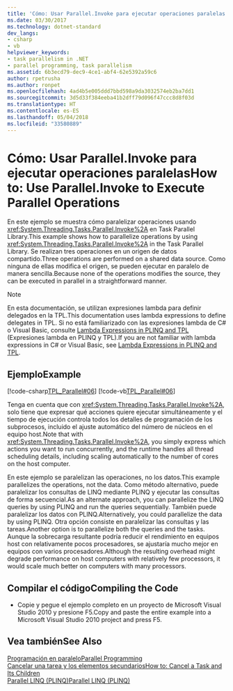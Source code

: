```yaml
---
title: 'Cómo: Usar Parallel.Invoke para ejecutar operaciones paralelas'
ms.date: 03/30/2017
ms.technology: dotnet-standard
dev_langs:
- csharp
- vb
helpviewer_keywords:
- task parallelism in .NET
- parallel programming, task parallelism
ms.assetid: 6b3ecd79-dec9-4ce1-abf4-62e5392a59c6
author: rpetrusha
ms.author: ronpet
ms.openlocfilehash: 4ad4b5e005ddd7bbd598a9da3032574eb2ba7dd1
ms.sourcegitcommit: 3d5d33f384eeba41b2dff79d096f47ccc8d8f03d
ms.translationtype: HT
ms.contentlocale: es-ES
ms.lasthandoff: 05/04/2018
ms.locfileid: "33580889"
---
```

# <a name="how-to-use-parallelinvoke-to-execute-parallel-operations"></a><span data-ttu-id="6f18e-102">Cómo: Usar Parallel.Invoke para ejecutar operaciones paralelas</span><span class="sxs-lookup"><span data-stu-id="6f18e-102">How to: Use Parallel.Invoke to Execute Parallel Operations</span></span>
<span data-ttu-id="6f18e-103">En este ejemplo se muestra cómo paralelizar operaciones usando <xref:System.Threading.Tasks.Parallel.Invoke%2A> en Task Parallel Library.</span><span class="sxs-lookup"><span data-stu-id="6f18e-103">This example shows how to parallelize operations by using <xref:System.Threading.Tasks.Parallel.Invoke%2A> in the Task Parallel Library.</span></span> <span data-ttu-id="6f18e-104">Se realizan tres operaciones en un origen de datos compartido.</span><span class="sxs-lookup"><span data-stu-id="6f18e-104">Three operations are performed on a shared data source.</span></span> <span data-ttu-id="6f18e-105">Como ninguna de ellas modifica el origen, se pueden ejecutar en paralelo de manera sencilla.</span><span class="sxs-lookup"><span data-stu-id="6f18e-105">Because none of the operations modifies the source, they can be executed in parallel in a straightforward manner.</span></span>  
  
> [!NOTE]
>  <span data-ttu-id="6f18e-106">En esta documentación, se utilizan expresiones lambda para definir delegados en la TPL.</span><span class="sxs-lookup"><span data-stu-id="6f18e-106">This documentation uses lambda expressions to define delegates in TPL.</span></span> <span data-ttu-id="6f18e-107">Si no está familiarizado con las expresiones lambda de C# o Visual Basic, consulte [Lambda Expressions in PLINQ and TPL](../../../docs/standard/parallel-programming/lambda-expressions-in-plinq-and-tpl.md) (Expresiones lambda en PLINQ y TPL).</span><span class="sxs-lookup"><span data-stu-id="6f18e-107">If you are not familiar with lambda expressions in C# or Visual Basic, see [Lambda Expressions in PLINQ and TPL](../../../docs/standard/parallel-programming/lambda-expressions-in-plinq-and-tpl.md).</span></span>  
  
## <a name="example"></a><span data-ttu-id="6f18e-108">Ejemplo</span><span class="sxs-lookup"><span data-stu-id="6f18e-108">Example</span></span>  
 [!code-csharp[TPL_Parallel#06](../../../samples/snippets/csharp/VS_Snippets_Misc/tpl_parallel/cs/parallelinvoke.cs#06)]
 [!code-vb[TPL_Parallel#06](../../../samples/snippets/visualbasic/VS_Snippets_Misc/tpl_parallel/vb/parallelinvoke.vb#06)]  
  
 <span data-ttu-id="6f18e-109">Tenga en cuenta que con <xref:System.Threading.Tasks.Parallel.Invoke%2A>, solo tiene que expresar qué acciones quiere ejecutar simultáneamente y el tiempo de ejecución controla todos los detalles de programación de los subprocesos, incluido el ajuste automático del número de núcleos en el equipo host.</span><span class="sxs-lookup"><span data-stu-id="6f18e-109">Note that with <xref:System.Threading.Tasks.Parallel.Invoke%2A>, you simply express which actions you want to run concurrently, and the runtime handles all thread scheduling details, including scaling automatically to the number of cores on the host computer.</span></span>  
  
 <span data-ttu-id="6f18e-110">En este ejemplo se paralelizan las operaciones, no los datos.</span><span class="sxs-lookup"><span data-stu-id="6f18e-110">This example parallelizes the operations, not the data.</span></span> <span data-ttu-id="6f18e-111">Como método alternativo, puede paralelizar los consultas de LINQ mediante PLINQ y ejecutar las consultas de forma secuencial.</span><span class="sxs-lookup"><span data-stu-id="6f18e-111">As an alternate approach, you can parallelize the LINQ queries by using PLINQ and run the queries sequentially.</span></span> <span data-ttu-id="6f18e-112">También puede paralelizar los datos con PLINQ.</span><span class="sxs-lookup"><span data-stu-id="6f18e-112">Alternatively, you could parallelize the data by using PLINQ.</span></span> <span data-ttu-id="6f18e-113">Otra opción consiste en paralelizar las consultas y las tareas.</span><span class="sxs-lookup"><span data-stu-id="6f18e-113">Another option is to parallelize both the queries and the tasks.</span></span> <span data-ttu-id="6f18e-114">Aunque la sobrecarga resultante podría reducir el rendimiento en equipos host con relativamente pocos procesadores, se ajustaría mucho mejor en equipos con varios procesadores.</span><span class="sxs-lookup"><span data-stu-id="6f18e-114">Although the resulting overhead might degrade performance on host computers with relatively few processors, it would scale much better on computers with many processors.</span></span>  
  
## <a name="compiling-the-code"></a><span data-ttu-id="6f18e-115">Compilar el código</span><span class="sxs-lookup"><span data-stu-id="6f18e-115">Compiling the Code</span></span>  
  
-   <span data-ttu-id="6f18e-116">Copie y pegue el ejemplo completo en un proyecto de Microsoft Visual Studio 2010 y presione F5.</span><span class="sxs-lookup"><span data-stu-id="6f18e-116">Copy and paste the entire example into a Microsoft Visual Studio 2010 project and press F5.</span></span>  
  
## <a name="see-also"></a><span data-ttu-id="6f18e-117">Vea también</span><span class="sxs-lookup"><span data-stu-id="6f18e-117">See Also</span></span>  
 [<span data-ttu-id="6f18e-118">Programación en paralelo</span><span class="sxs-lookup"><span data-stu-id="6f18e-118">Parallel Programming</span></span>](../../../docs/standard/parallel-programming/index.md)  
 [<span data-ttu-id="6f18e-119">Cancelar una tarea y los elementos secundarios</span><span class="sxs-lookup"><span data-stu-id="6f18e-119">How to: Cancel a Task and Its Children</span></span>](../../../docs/standard/parallel-programming/how-to-cancel-a-task-and-its-children.md)  
 [<span data-ttu-id="6f18e-120">Parallel LINQ (PLINQ)</span><span class="sxs-lookup"><span data-stu-id="6f18e-120">Parallel LINQ (PLINQ)</span></span>](../../../docs/standard/parallel-programming/parallel-linq-plinq.md)
